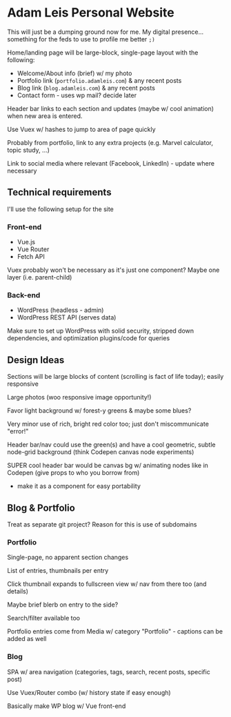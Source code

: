 # Adam Leis Personal Website

This will just be a dumping ground now for me. My digital presence... something for the
feds to use to profile me better `;)`

Home/landing page will be large-block, single-page layout with the following:

- Welcome/About info (brief) w/ my photo
- Portfolio link (`portfolio.adamleis.com`) & any recent posts
- Blog link (`blog.adamleis.com`) & any recent posts
- Contact form - uses wp mail? decide later

Header bar links to each section and updates (maybe w/ cool animation) when new area
is entered.

Use Vuex w/ hashes to jump to area of page quickly

Probably from portfolio, link to any extra projects (e.g. Marvel calculator, topic study, ...)

Link to social media where relevant (Facebook, LinkedIn) - update where necessary

## Technical requirements

I'll use the following setup for the site

### Front-end

- Vue.js
- Vue Router
- Fetch API

Vuex probably won't be necessary as it's just one component? Maybe one layer (i.e. parent-child)

### Back-end

- WordPress (headless - admin)
- WordPress REST API (serves data)

Make sure to set up WordPress with solid security, stripped down dependencies,
and optimization plugins/code for queries

## Design Ideas

Sections will be large blocks of content (scrolling is fact of life today); easily responsive

Large photos (woo responsive image opportunity!)

Favor light background w/ forest-y greens & maybe some blues?

Very minor use of rich, bright red color too; just don't miscommunicate "error!"

Header bar/nav could use the green(s) and have a cool geometric, subtle node-grid background (think Codepen canvas node experiments)

SUPER cool header bar would be canvas bg w/ animating nodes like in Codepen (give props to who you borrow from)

- make it as a component for easy portability

## Blog & Portfolio

Treat as separate git project? Reason for this is use of subdomains

### Portfolio

Single-page, no apparent section changes

List of entries, thumbnails per entry

Click thumbnail expands to fullscreen view w/ nav from there too (and details)

Maybe brief blerb on entry to the side?

Search/filter available too

Portfolio entries come from Media w/ category "Portfolio" - captions can be added as well

### Blog

SPA w/ area navigation (categories, tags, search, recent posts, specific post)

Use Vuex/Router combo (w/ history state if easy enough)

Basically make WP blog w/ Vue front-end
